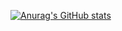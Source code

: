 [![Anurag's GitHub stats](https://github-readme-stats.vercel.app/api?username=arigunawan12)](https://github.com/anuraghazra/github-readme-stats)
